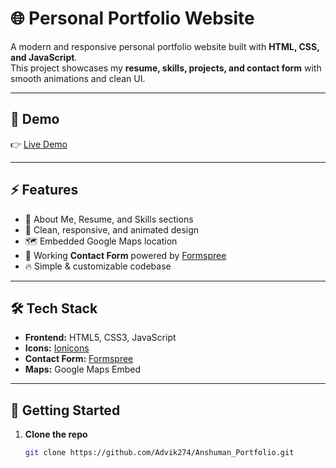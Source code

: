 # 🌐 Personal Portfolio Website

A modern and responsive personal portfolio website built with **HTML, CSS, and JavaScript**.  
This project showcases my **resume, skills, projects, and contact form** with smooth animations and clean UI.

---

## 📸 Demo

👉 [Live Demo](https://advik274.github.io/Anshuman_Portfolio/)

---

## ⚡ Features

- 📖 About Me, Resume, and Skills sections
- 🎨 Clean, responsive, and animated design
- 🗺️ Embedded Google Maps location
- 📩 Working **Contact Form** powered by [Formspree](https://formspree.io)
- 🔥 Simple & customizable codebase

---

## 🛠️ Tech Stack

- **Frontend:** HTML5, CSS3, JavaScript  
- **Icons:** [Ionicons](https://ionic.io/ionicons)  
- **Contact Form:** [Formspree](https://formspree.io)  
- **Maps:** Google Maps Embed  

---

## 🚀 Getting Started

1. **Clone the repo**
   ```bash
   git clone https://github.com/Advik274/Anshuman_Portfolio.git




